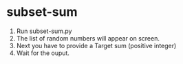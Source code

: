 # subset-sum
1) Run subset-sum.py
2) The list of random numbers will appear on screen.
3) Next you have to provide a Target sum (positive integer)
4) Wait for the ouput.
